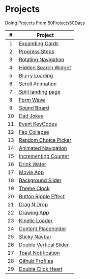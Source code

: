 # Projects

Doing Projects From [50Projects50Days](https://github.com/bradtraversy/50projects50days)

|  #  | Project                                                                  |
| :-: | ------------------------------------------------------------------------ |
|  1  | [Expanding Cards](https://expanding-cards-asd.netlify.app/)              |
|  2  | [Progress Steps](https://progress-steps-asd.netlify.app/)                |
|  3  | [Rotating Navigation](https://rotating-navigation-asd.netlify.app/)      |
|  4  | [Hidden Search Widget](https://hidden-search-widget-asd.netlify.app/)    |
|  5  | [Blurry Loading](https://blurry-loading-asd.netlify.app/)                |
|  6  | [Scroll Animation](https://scroll-animation-asd.netlify.app)             |
|  7  | [Split landing page](https://split-landing-page-asd.netlify.app)         |
|  8  | [Form Wave](https://form-wave-asd.netlify.app)                           |
|  9  | [Sound Board](https://sound-board-asd.netlify.app)                       |
| 10  | [Dad Jokes](https://dad-jokes-asd.netlify.app)                           |
| 11  | [Event KeyCodes](https://event-keycodes-asd.netlify.app)                 |
| 12  | [Faq Collapse](https://faq-collapse-asd.netlify.app)                     |
| 13  | [Random Choice Picker](https://random-choice-picker-asd.netlify.app)     |
| 14  | [Animated Navigation](https://animated-navigation-asd.netlify.app)       |
| 15  | [Incrementing Counter](https://incrementing-counter-asd.netlify.app)     |
| 16  | [Drink Water](https://drink-water-asd.netlify.app)                       |
| 17  | [Movie App](https://movie-app-asd.netlify.app)                           |
| 18  | [Background Slider](https://background-slider-asd.netlify.app)           |
| 19  | [Theme Clock](https://theme-clock-asd.netlify.app)                       |
| 20  | [Button Ripple Effect](https://button-ripple-effect-asd.netlify.app)     |
| 21  | [Drag N Drop](https://drag-n-drop-asd.netlify.app)                       |
| 22  | [Drawing App](https://drawing-app-asd.netlify.app)                       |
| 23  | [Kinetic Loader](https://kinetic-loader-asd.netlify.app)                 |
| 24  | [Content Placeholder](https://content-placeholder-asd.netlify.app)       |
| 25  | [Sticky Navbar](https://sticky-navbar-asd.netlify.app)                   |
| 26  | [Double Vertical Slider](https://double-vertical-slider-asd.netlify.app) |
| 27  | [Toast Notification](https://toast-notification-asd.netlify.app)         |
| 28  | [Github Profiles](https://github-profiles-asd.netlify.app)               |
| 29  | [Double Click Heart](https://double-click-heart-asd.netlify.app)         |
